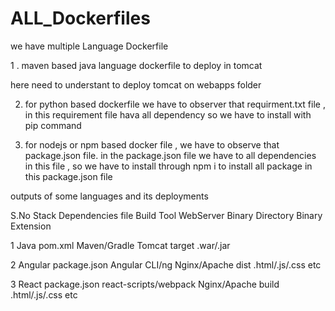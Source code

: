 # ALL_Dockerfiles


we have multiple Language Dockerfile 


1 . maven based java language dockerfile to deploy in tomcat

here need to understant to deploy tomcat on webapps folder 

2. for python based dockerfile we have to observer that requirment.txt file , in this requirement file hava all dependency so we have to install with pip command 


3. for nodejs or npm based docker file , we have to observe that package.json file. in the package.json file we have to all dependencies in this file , so we have to install through npm i to install all package in this package.json file

outputs of some languages and its deployments

S.No
Stack
Dependencies file
Build Tool
WebServer
Binary Directory
Binary Extension

1
Java
pom.xml
Maven/Gradle
Tomcat
target
.war/.jar

2
Angular
package.json
Angular CLI/ng
Nginx/Apache
dist
.html/.js/.css etc

3
React
package.json
react-scripts/webpack
Nginx/Apache
build
.html/.js/.css etc
